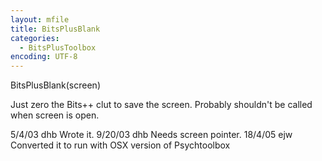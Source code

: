```yaml
---
layout: mfile
title: BitsPlusBlank
categories:
  - BitsPlusToolbox
encoding: UTF-8
---
```


BitsPlusBlank(screen)

Just zero the Bits++ clut to save the screen.
Probably shouldn't be called when screen is open.

5/4/03  dhb  Wrote it.
9/20/03 dhb  Needs screen pointer.
18/4/05 ejw  Converted it to run with OSX version of Psychtoolbox